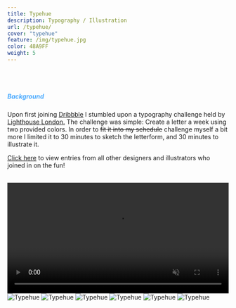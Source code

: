 ```yaml
---
title: Typehue
description: Typography / Illustration
url: /typehue/
cover: "typehue"
feature: /img/typehue.jpg
color: 48A9FF
weight: 5
---
```


<br><br>
<h5 style="color: #48A9FF">Background</h5>
<p>
Upon first joining <a href="https://dribbble.com/jeffreyherrera">Dribbble</a> I stumbled upon a typography challenge held by <a href="https://dribbble.com/wearelighthouse">Lighthouse London.</a> The challenge was simple: Create a letter a week using two provided colors. In order to <strike>fit it into my schedule</strike> challenge myself a bit more I limited it to 30 minutes to sketch the letterform, and 30 minutes to illustrate it.
</p><p><a href="http://typehue.com/entries/">Click here</a> to view entries from all other designers and illustrators who joined in on the fun!</p>
<br>
<video playsinline autoplay muted loop width="100%">
	<source type="video/mp4" src="/img/project-9/Typehue.mp4">
</video>
<div class="image__half">
	<img class="half" src="/img/project-9/9.jpg" alt="Typehue">
	<img class="half" src="/img/project-9/i.jpg" alt="Typehue">
	<img class="half" src="/img/project-9/q.jpg" alt="Typehue">
	<img class="half" src="/img/project-9/4.png" alt="Typehue">
	<img class="half" src="/img/project-9/r.jpg" alt="Typehue">
	<img class="half" src="/img/project-9/z.jpg" alt="Typehue">
</div>
